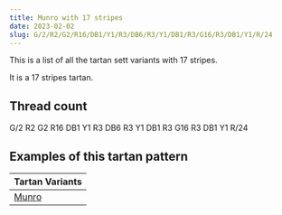 ```yaml
---
title: Munro with 17 stripes
date: 2023-02-02
slug: G/2/R2/G2/R16/DB1/Y1/R3/DB6/R3/Y1/DB1/R3/G16/R3/DB1/Y1/R/24
---
```

This is a list of all the tartan sett variants with 17 stripes.

It is a 17 stripes tartan.


## Thread count
G/2 R2 G2 R16 DB1 Y1 R3 DB6 R3 Y1 DB1 R3 G16 R3 DB1 Y1 R/24

## Examples of this tartan pattern

| Tartan Variants |
|---------------|
| [Munro](/variants/g/2/r2/g2/r16/db1/y1/r3/db6/r3/y1/db1/r3/g16/r3/db1/y1/r/24-db000064-g004c00-rc80000-yffc800)||
